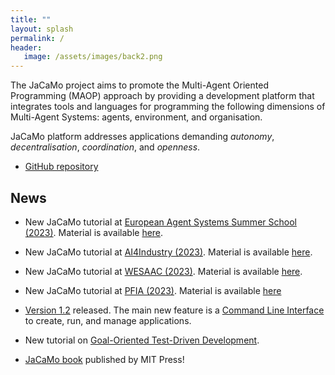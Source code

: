 ```yaml
---
title: ""
layout: splash
permalink: /
header:
   image: /assets/images/back2.png
---
```


The JaCaMo project aims to promote the Multi-Agent Oriented Programming (MAOP) approach by providing a development platform that integrates tools and languages for programming the following dimensions of Multi-Agent Systems: agents, environment, and organisation.

JaCaMo platform addresses applications  demanding _autonomy_, _decentralisation_, _coordination_, and _openness_.

* [GitHub repository](https://github.com/jacamo-lang/jacamo)
<!-- * [Release Notes](http://jacamo-lang.github.io/jacamo/release-notes.html) -->

## News

* New JaCaMo tutorial at [European Agent Systems Summer School (2023)](https://easss23.pages.fit). Material is available [here](https://github.com/orgs/JaCaMo-EASSS23/repositories).

* New JaCaMo tutorial at [AI4Industry (2023)](https://ai4industry2023.sciencesconf.org). Material is available [here](https://gitlab.emse.fr/ai4industry/hackathon/-/wikis/home).

* New JaCaMo tutorial at [WESAAC (2023)](https://sites.google.com/inf.ufpel.edu.br/wesaac2023). Material is available [here](https://github.com/maiquelb/jacamo-wesaac2023).

* New JaCaMo tutorial at [PFIA (2023)](https://pfia23.icube.unistra.fr/tutoriels/index.html). Material is available [here](https://github.com/orgs/JaCaMo-PFIA23/repositories)

* [Version 1.2](https://github.com/jacamo-lang/jacamo/releases) released. The main new feature is a [Command Line Interface](https://github.com/jacamo-lang/jacamo-cli) to create, run, and manage applications.

* New tutorial on [Goal-Oriented Test-Driven Development](https://github.com/jacamo-lang/jacamo/blob/master/doc/tutorials/tdd/readme.adoc).

* [JaCaMo book](https://mitpress.mit.edu/9780262044578/) published by MIT Press!
